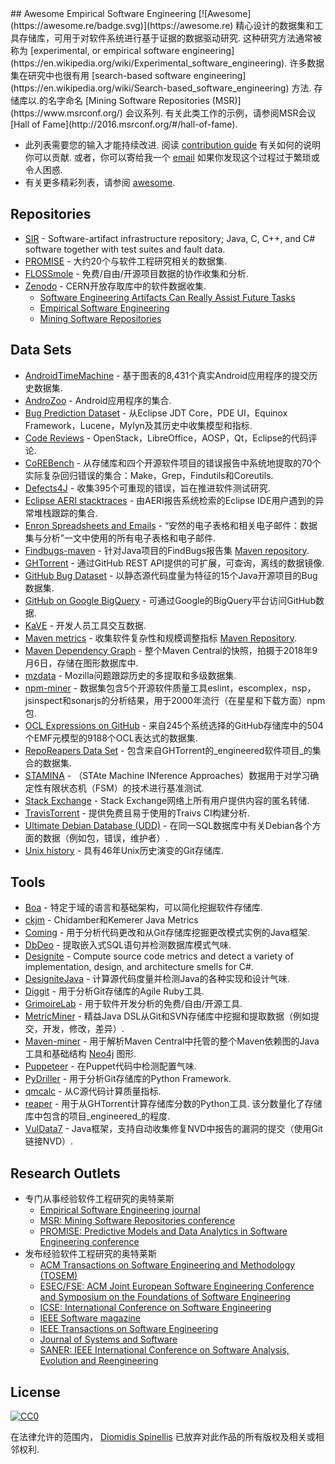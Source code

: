 <div class="github-widget" data-repo="dspinellis/awesome-msr"></div>
## Awesome Empirical Software Engineering [![Awesome](https://awesome.re/badge.svg)](https://awesome.re)
精心设计的数据集和工具存储库，可用于对软件系统进行基于证据的数据驱动研究.
这种研究方法通常被称为 [experimental, or empirical software engineering](https://en.wikipedia.org/wiki/Experimental_software_engineering).
许多数据集在研究中也很有用 [search-based software engineering](https://en.wikipedia.org/wiki/Search-based_software_engineering) 方法.
存储库以.的名字命名 [Mining Software Repositories (MSR)](https://www.msrconf.org/) 会议系列.
有关此类工作的示例，请参阅MSR会议 [Hall of Fame](http://2016.msrconf.org/#/hall-of-fame).


- 此列表需要您的输入才能持续改进.
  阅读 [contribution guide](https://github.com/dspinellis/awesome-msr/blob/master/contributing.md) 有关如何的说明
  你可以贡献.
  或者，你可以寄给我一个 [email](https://github.com/dspinellis/awesome-msr/blob/master/mailto:dds@aueb.gr)
  如果你发现这个过程过于繁琐或令人困惑.
- 有关更多精彩列表，请参阅 [awesome](https://github.com/sindresorhus/awesome).


## Repositories

- [SIR](http://sir.unl.edu/portal/index.php) - Software-artifact infrastructure repository; Java, C, C++, and C# software together with test suites and fault data.
- [PROMISE](http://promise.site.uottawa.ca/SERepository/datasets-page.html) - 大约20个与软件工程研究相关的数据集.
- [FLOSSmole](https://flossmole.org/collection_details) - 免费/自由/开源项目数据的协作收集和分析.
- [Zenodo](http://zenodo.org/) -  CERN开放存取库中的软件数据收集.
  - [Software Engineering Artifacts Can Really Assist Future Tasks](http://zenodo.org/communities/seacraft)
  - [Empirical Software Engineering](https://zenodo.org/communities/empirical-software-engineering/)
  - [Mining Software Repositories](https://zenodo.org/communities/msr/)

## Data Sets

- [AndroidTimeMachine](https://androidtimemachine.github.io) - 基于图表的8,431个真实Android应用程序的提交历史数据集.
- [AndroZoo](https://androzoo.uni.lu/) -  Android应用程序的集合.
- [Bug Prediction Dataset](http://bug.inf.usi.ch/index.php) - 从Eclipse JDT Core，PDE UI，Equinox Framework，Lucene，Mylyn及其历史中收集模型和指标.
- [Code Reviews](http://kin-y.github.io/miningReviewRepo/) -  OpenStack，LibreOffice，AOSP，Qt，Eclipse的代码评论.
- [CoREBench](http://www.comp.nus.edu.sg/%7Erelease/corebench/) - 从存储库和四个开源软件项目的错误报告中系统地提取的70个实际复杂回归错误的集合：Make，Grep，Findutils和Coreutils.
- [Defects4J](https://github.com/rjust/defects4j) - 收集395个可重现的错误，旨在推进软件测试研究.
- [Eclipse AERI stacktraces](https://software-data.org/datasets/aeri-stacktraces) - 由AERI报告系统检索的Eclipse IDE用户遇到的异常堆栈跟踪的集合.
- [Enron Spreadsheets and Emails](https://figshare.com/articles/Enron_Spreadsheets_and_Emails/1221767) - “安然的电子表格和相关电子邮件：数据集与分析”一文中使用的所有电子表格和电子邮件.
- [Findbugs-maven](https://github.com/istlab/maven_bug_catalog) - 针对Java项目的FindBugs报告集 [Maven repository](https://maven.apache.org).
- [GHTorrent](http://ghtorrent.org/) - 通过GitHub REST API提供的可扩展，可查询，离线的数据镜像.
- [GitHub Bug Dataset](http://www.inf.u-szeged.hu/~ferenc/papers/GitHubBugDataSet/) - 以静态源代码度量为特征的15个Java开源项目的Bug数据集.
- [GitHub on Google BigQuery](https://cloud.google.com/bigquery/public-data/github) - 可通过Google的BigQuery平台访问GitHub数据.
- [KaVE](http://www.kave.cc/datasets) - 开发人员工具交互数据.
- [Maven metrics](https://github.com/bkarak/data_msr2015) - 收集软件复杂性和规模调整指标 [Maven Repository](https://maven.apache.org).
- [Maven Dependency Graph](https://zenodo.org/record/1489120) - 整个Maven Central的快照，拍摄于2018年9月6日，存储在图形数据库中.
- [mzdata](https://github.com/jxshin/mzdata) -  Mozilla问题跟踪历史的多提取和多级数据集.
- [npm-miner](https://github.com/AuthEceSoftEng/msr-2018-npm-miner) - 数据集包含5个开源软件质量工具eslint，escomplex，nsp，jsinspect和sonarjs的分析结果，用于2000年流行（在星星和下载方面）npm包.
- [OCL Expressions on GitHub](https://github.com/tue-mdse/ocl-dataset) - 来自245个系统选择的GitHub存储库中的504个EMF元模型的9188个OCL表达式的数据集.
- [RepoReapers Data Set](https://reporeapers.github.io) - 包含来自GHTorrent的_engineered软件项目_的集合的数据集.
- [STAMINA](http://stamina.chefbe.net/download) - （STAte Machine INference Approaches）数据用于对学习确定性有限状态机（FSM）的技术进行基准测试.
- [Stack Exchange](https://archive.org/details/stackexchange) -  Stack Exchange网络上所有用户提供内容的匿名转储.
- [TravisTorrent](http://travistorrent.testroots.org) - 提供免费且易于使用的Traivs CI构建分析.
- [Ultimate Debian Database (UDD)](https://wiki.debian.org/UltimateDebianDatabase) - 在同一SQL数据库中有关Debian各个方面的数据（例如包，错误，维护者）.
- [Unix history](https://github.com/dspinellis/unix-history-repo) - 具有46年Unix历史演变的Git存储库.

## Tools

- [Boa](http://boa.cs.iastate.edu/) - 特定于域的语言和基础架构，可以简化挖掘软件存储库.
- [ckjm](http://www.spinellis.gr/sw/ckjm/) -  Chidamber和Kemerer Java Metrics
- [Coming](https://github.com/SpoonLabs/coming/) - 用于分析代码更改和从Git存储库挖掘更改模式实例的Java框架.
- [DbDeo](https://github.com/tushartushar/DbDeo) - 提取嵌入式SQL语句并检测数据库模式气味.
- [Designite](http://www.designite-tools.com) - Compute source code metrics and detect a variety of implementation, design, and architecture smells for C#.
- [DesigniteJava](https://github.com/tushartushar/DesigniteJava) - 计算源代码度量并检测Java的各种实现和设计气味.
- [Diggit](https://github.com/jrfaller/diggit) - 用于分析Git存储库的Agile Ruby工具.
- [GrimoireLab](http://grimoirelab.github.io/) - 用于软件开发分析的免费/自由/开源工具.
- [MetricMiner](http://www.github.com/mauricioaniche/metricminer2) - 精益Java DSL从Git和SVN存储库中挖掘和提取数据（例如提交，开发，修改，差异）.
- [Maven-miner](https://github.com/diverse-project/maven-miner) - 用于解析Maven Central中托管的整个Maven依赖图的Java工具和基础结构 [Neo4j](https://neo4j.com/) 图形.
- [Puppeteer](https://github.com/tushartushar/Puppeteer) - 在Puppet代码中检测配置气味.
- [PyDriller](https://github.com/ishepard/pydriller) - 用于分析Git存储库的Python Framework.
- [qmcalc](https://github.com/dspinellis/cqmetrics) - 从C源代码计算质量指标.
- [reaper](https://github.com/RepoReapers/reaper)   - 用于从GHTorrent计算存储库分数的Python工具.  该分数量化了存储库中包含的项目_engineered_的程度.
- [VulData7](https://github.com/electricalwind/data7) -  Java框架，支持自动收集修复NVD中报告的漏洞的提交（使用Git链接NVD）.

## Research Outlets
- 专门从事经验软件工程研究的奥特莱斯
  - [Empirical Software Engineering journal](https://link.springer.com/journal/10664)
  - [MSR: Mining Software Repositories conference](https://www.msrconf.org/)
  - [PROMISE: Predictive Models and Data Analytics in Software Engineering conference](http://promisedata.org/)
- 发布经验软件工程研究的奥特莱斯
  - [ACM Transactions on Software Engineering and Methodology (TOSEM)](https://dl.acm.org/citation.cfm?id=J790)
  - [ESEC/FSE: ACM Joint European Software Engineering Conference and Symposium on the Foundations of Software Engineering](https://www.esec-fse.org/)
  - [ICSE: International Conference on Software Engineering](http://www.icse-conferences.org/)
  - [IEEE Software magazine](https://publications.computer.org/software-magazine/)
  - [IEEE Transactions on Software Engineering](https://www.computer.org/csdl/journal/ts)
  - [Journal of Systems and Software](https://www.journals.elsevier.com/journal-of-systems-and-software)
  - [SANER: IEEE International Conference on Software Analysis, Evolution and Reengineering](https://ieeexplore.ieee.org/xpl/conhome.jsp?punumber=1000695)


## License

[![CC0](http://mirrors.creativecommons.org/presskit/buttons/88x31/svg/cc-zero.svg)](https://creativecommons.org/publicdomain/zero/1.0/)

在法律允许的范围内， [Diomidis Spinellis](http://www.spinellis.gr) 已放弃对此作品的所有版权及相关或相邻权利.
